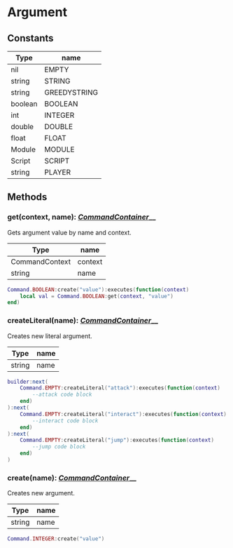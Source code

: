 # Argument

## Constants

| Type    | name         |
| ------- | ------------ |
| nil     | EMPTY        |
| string  | STRING       |
| string  | GREEDYSTRING |
| boolean | BOOLEAN      |
| int     | INTEGER      |
| double  | DOUBLE       |
| float   | FLOAT        |
| Module  | MODULE       |
| Script  | SCRIPT       |
| string  | PLAYER       |

## Methods

### get(context, name): [_CommandContainer_](commandcontainer.md)__

Gets argument value by name and context.

| Type           | name    |
| -------------- | ------- |
| CommandContext | context |
| string         | name    |

```lua
Command.BOOLEAN:create("value"):executes(function(context)
    local val = Command.BOOLEAN:get(context, "value")
end)
```

### createLiteral(name): [_CommandContainer_](commandcontainer.md)__

Creates new literal argument.

| Type   | name |
| ------ | ---- |
| string | name |

```lua
builder:next(
    Command.EMPTY:createLiteral("attack"):executes(function(context)
        --attack code block
    end)
):next(
    Command.EMPTY:createLiteral("interact"):executes(function(context)
        --interact code block
    end)
):next(
    Command.EMPTY:createLiteral("jump"):executes(function(context)
        --jump code block
    end)
)
```

### create(name): [_CommandContainer_](commandcontainer.md)__

Creates new argument.

| Type   | name |
| ------ | ---- |
| string | name |

```lua
Command.INTEGER:create("value")
```
